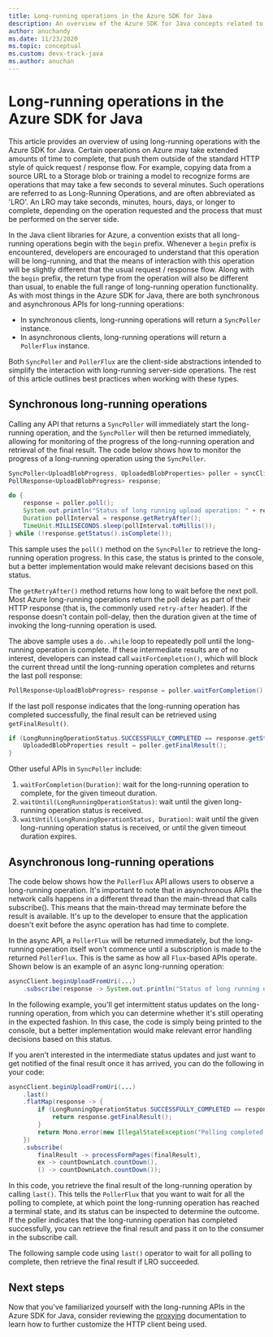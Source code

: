```yaml
---
title: Long-running operations in the Azure SDK for Java
description: An overview of the Azure SDK for Java concepts related to long-running operations
author: anuchandy
ms.date: 11/23/2020
ms.topic: conceptual
ms.custom: devx-track-java
ms.author: anuchan
---
```


# Long-running operations in the Azure SDK for Java

This article provides an overview of using long-running operations with the Azure SDK for Java. Certain operations on Azure may take extended amounts of time to complete, that push them outside of the standard HTTP style of quick request / response flow. For example, copying data from a source URL to a Storage blob or training a model to recognize forms are operations that may take a few seconds to several minutes. Such operations are referred to as Long-Running Operations, and are often abbreviated as 'LRO'. An LRO may take seconds, minutes, hours, days, or longer to complete, depending on the operation requested and the process that must be performed on the server side.

In the Java client libraries for Azure, a convention exists that all long-running operations begin with the `begin` prefix. Whenever a `begin` prefix is encountered, developers are encouraged to understand that this operation will be long-running, and that the means of interaction with this operation will be slightly different that the usual request / response flow. Along with the `begin` prefix, the return type from the operation will also be different than usual, to enable the full range of long-running operation functionality. As with most things in the Azure SDK for Java, there are both synchronous and asynchronous APIs for long-running operations:

* In synchronous clients, long-running operations will return a `SyncPoller` instance.
* In asynchronous clients, long-running operations will return a `PollerFlux` instance.

Both `SyncPoller` and `PollerFlux` are the client-side abstractions intended to simplify the interaction with long-running server-side operations. The rest of this article outlines best practices when working with these types.

## Synchronous long-running operations

Calling any API that returns a `SyncPoller` will immediately start the long-running operation, and the `SyncPoller` will then be returned immediately, allowing for monitoring of the progress of the long-running operation and retrieval of the final result. The code below shows how to monitor the progress of a long-running operation using the `SyncPoller`.

```java
SyncPoller<UploadBlobProgress, UploadedBlobProperties> poller = syncClient.beginUploadFromUri(...)
PollResponse<UploadBlobProgress> response;

do {
    response = poller.poll();
    System.out.println("Status of long running upload operation: " + response.getStatus());
    Duration pollInterval = response.getRetryAfter();
    TimeUnit.MILLISECONDS.sleep(pollInterval.toMillis());
} while (!response.getStatus().isComplete());
```

This sample uses the `poll()` method on the `SyncPoller` to retrieve the long-running operation progress. In this case, the status is printed to the console, but a better implementation would make relevant decisions based on this status.

The `getRetryAfter()` method returns how long to wait before the next poll. Most Azure long-running operations return the poll delay as part of their HTTP response (that is, the commonly used `retry-after` header). If the response doesn't contain poll-delay, then the duration given at the time of invoking the long-running operation is used.

The above sample uses a `do..while` loop to repeatedly poll until the long-running operation is complete. If these intermediate results are of no interest, developers can instead call `waitForCompletion()`, which will block the current thread until the long-running operation completes and returns the last poll response:

```java
PollResponse<UploadBlobProgress> response = poller.waitForCompletion();
```

If the last poll response indicates that the long-running operation has completed successfully, the final result can be retrieved using `getFinalResult()`.

```java
if (LongRunningOperationStatus.SUCCESSFULLY_COMPLETED == response.getStatus()) {
    UploadedBlobProperties result = poller.getFinalResult();
}
```

Other useful APIs in `SyncPoller` include:

1. `waitForCompletion(Duration)`: wait for the long-running operation to complete, for the given timeout duration.
1. `waitUntil(LongRunningOperationStatus)`: wait until the given long-running operation status is received.
1. `waitUntil(LongRunningOperationStatus, Duration)`: wait until the given long-running operation status is received, or until the given timeout duration expires.

## Asynchronous long-running operations

The code below shows how the `PollerFlux` API allows users to observe a long-running operation. It's important to note that in asynchronous APIs the network calls happens in a different thread than the main-thread that calls subscribe(). This means that the main-thread may terminate before the result is available. It's up to the developer to ensure that the application doesn't exit before the async operation has had time to complete.

In the async API, a `PollerFlux` will be returned immediately, but the long-running operation itself won't commence until a subscription is made to the returned `PollerFlux`. This is the same as how all `Flux`-based APIs operate. Shown below is an example of an async long-running operation:

```java
asyncClient.beginUploadFromUri(...)
    .subscribe(response -> System.out.println("Status of long running upload operation: " + response.getStatus()));
```

In the following example, you'll get intermittent status updates on the long-running operation, from which you can determine whether it's still operating in the expected fashion. In this case, the code is simply being printed to the console, but a better implementation would make relevant error handling decisions based on this status.

If you aren't interested in the intermediate status updates and just want to get notified of the final result once it has arrived, you can do the following in your code:

```java
asyncClient.beginUploadFromUri(...)
    .last()
    .flatMap(response -> {
        if (LongRunningOperationStatus.SUCCESSFULLY_COMPLETED == response.getStatus()) {
            return response.getFinalResult();
        }
        return Mono.error(new IllegalStateException("Polling completed unsuccessfully with status: "+ response.getStatus()));
    })
    .subscribe(
        finalResult -> processFormPages(finalResult),
        ex -> countDownLatch.countDown(),
        () -> countDownLatch.countDown());
```

In this code, you retrieve the final result of the long-running operation by calling `last()`. This tells the `PollerFlux` that you want to wait for all the polling to complete, at which point the long-running operation has reached a terminal state, and its status can be inspected to determine the outcome. If the poller indicates that the long-running operation has completed successfully, you can retrieve the final result and pass it on to the consumer in the subscribe call.

The following sample code using `last()` operator to wait for all polling to complete, then retrieve the final result if LRO succeeded.

## Next steps

Now that you've familiarized yourself with the long-running APIs in the Azure SDK for Java, consider reviewing the [proxying](java-sdk-proxying.md) documentation to learn how to further customize the HTTP client being used.
